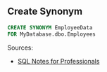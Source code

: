## Create Synonym   
```sql
CREATE SYNONYM EmployeeData
FOR MyDatabase.dbo.Employees
```


Sources:
* [SQL Notes for Professionals](https://goalkicker.com/SQLBook)